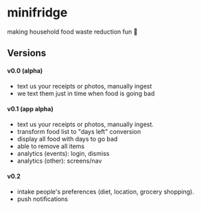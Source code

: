 # minifridge 

making household food waste reduction fun 🥑

## Versions
#### v0.0 (alpha)
- text us your receipts or photos, manually ingest
- we text them just in time when food is going bad

#### v0.1 (app alpha)
- text us your receipts or photos, manually ingest.
- transform food list to "days left" conversion
- display all food with days to go bad
- able to remove all items
- analytics (events): login, dismiss
- analytics (other): screens/nav

#### v0.2
- intake people's preferences (diet, location, grocery shopping). 
- push notifications
